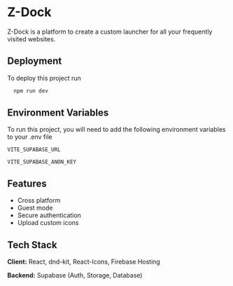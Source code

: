 
# Z-Dock

Z-Dock is a platform to create a custom launcher for all your frequently visited websites.


## Deployment

To deploy this project run

```bash
  npm run dev
```


## Environment Variables

To run this project, you will need to add the following environment variables to your .env file

`VITE_SUPABASE_URL`

`VITE_SUPABASE_ANON_KEY`


## Features

- Cross platform
- Guest mode
- Secure authentication
- Upload custom icons
## Tech Stack

**Client:** React, dnd-kit, React-Icons, Firebase Hosting

**Backend:** Supabase (Auth, Storage, Database)
